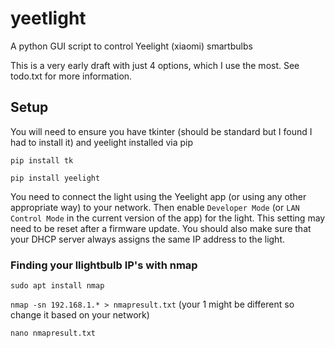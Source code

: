 # yeetlight
A python GUI script to control Yeelight (xiaomi) smartbulbs

This is a very early draft with just 4 options, which I use the most. See todo.txt for more information.

## Setup

You will need to ensure you have tkinter (should be standard but I found I had to install it) and yeelight installed via pip

`pip install tk`

`pip install yeelight`

You need to connect the light using the Yeelight app (or using any other appropriate way) to your network. Then enable `Developer Mode` (or `LAN Control Mode` in the current version of the app) for the light. This setting may need to be reset after a firmware update. You should also make sure that your DHCP server always assigns the same IP address to the light.

### Finding your llightbulb IP's with nmap

`sudo apt install nmap`

`nmap -sn 192.168.1.* > nmapresult.txt` (your 1 might be different so change it based on your network)

`nano nmapresult.txt`
